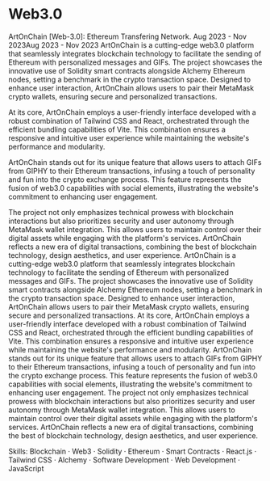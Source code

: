 # Web3.0



ArtOnChain [Web-3.0]: Ethereum Transfering Network.
Aug 2023 - Nov 2023Aug 2023 - Nov 2023
ArtOnChain is a cutting-edge web3.0 platform that seamlessly integrates blockchain technology to facilitate the sending of Ethereum with personalized messages and GIFs.
The project showcases the innovative use of Solidity smart contracts alongside Alchemy Ethereum nodes, setting a benchmark in the crypto transaction space. 
Designed to enhance user interaction, ArtOnChain allows users to pair their MetaMask crypto wallets, ensuring secure and personalized transactions.

At its core, ArtOnChain employs a user-friendly interface developed with a robust combination of Tailwind CSS and React, orchestrated through the efficient bundling capabilities of Vite.
This combination ensures a responsive and intuitive user experience while maintaining the website's performance and modularity.

ArtOnChain stands out for its unique feature that allows users to attach GIFs from GIPHY to their Ethereum transactions, infusing a touch of personality and fun into the crypto exchange process. 
This feature represents the fusion of web3.0 capabilities with social elements, illustrating the website's commitment to enhancing user engagement.

The project not only emphasizes technical prowess with blockchain interactions but also prioritizes security and user autonomy through MetaMask wallet integration. 
This allows users to maintain control over their digital assets while engaging with the platform's services. ArtOnChain reflects a new era of digital transactions, combining the best of blockchain technology, design aesthetics, and user experience.
ArtOnChain is a cutting-edge web3.0 platform that seamlessly integrates blockchain technology to facilitate the sending of Ethereum with personalized messages and GIFs. The project showcases the innovative use of Solidity smart contracts alongside Alchemy Ethereum nodes, setting a benchmark in the crypto transaction space.
Designed to enhance user interaction, ArtOnChain allows users to pair their MetaMask crypto wallets, ensuring secure and personalized transactions. At its core, ArtOnChain employs a user-friendly interface developed with a robust combination of Tailwind CSS and React, orchestrated through the efficient bundling capabilities of Vite. 
This combination ensures a responsive and intuitive user experience while maintaining the website's performance and modularity. ArtOnChain stands out for its unique feature that allows users to attach GIFs from GIPHY to their Ethereum transactions, infusing a touch of personality and fun into the crypto exchange process. 
This feature represents the fusion of web3.0 capabilities with social elements, illustrating the website's commitment to enhancing user engagement. The project not only emphasizes technical prowess with blockchain interactions but also prioritizes security and user autonomy through MetaMask wallet integration. 
This allows users to maintain control over their digital assets while engaging with the platform's services. ArtOnChain reflects a new era of digital transactions, combining the best of blockchain technology, design aesthetics, and user experience.

Skills: Blockchain · Web3 · Solidity · Ethereum · Smart Contracts · React.js · Tailwind CSS · Alchemy · Software Development · Web Development · JavaScript
